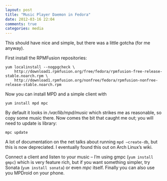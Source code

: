 ```yaml
---
layout: post
title: "Music Player Daemon in Fedora"
date: 2012-03-16 22:04
comments: true
categories: media
---
```



This should have nice and simple, but there was a little gotcha (for me anyway).

First install the RPMFusion repositories:
<!-- more -->
```
yum localinstall --nogpgcheck \
    http://download1.rpmfusion.org/free/fedora/rpmfusion-free-release-stable.noarch.rpm \
    http://download1.rpmfusion.org/nonfree/fedora/rpmfusion-nonfree-release-stable.noarch.rpm
```

Now you can install MPD and a simple client with
```
yum install mpd mpc
```

By default it looks in _/var/lib/mpd/music_ which strikes me as reasonable, so copy some music there. Now comes the bit that caught me out; you will need to update is library:
```
mpc update
```
A lot of documentation on the net talks about running `mpd –create-db`, but this is now depreciated. I eventually found this out on Arch Linux’s wiki.

Connect a client and listen to your music – I’m using gmpc (`yum install gmpc`) which is very feature rich, but if you want something simpler, try Sonata (`yum install sonata`) or even _mpc_ itself. Finally you can also use you MPDroid on your phone.

